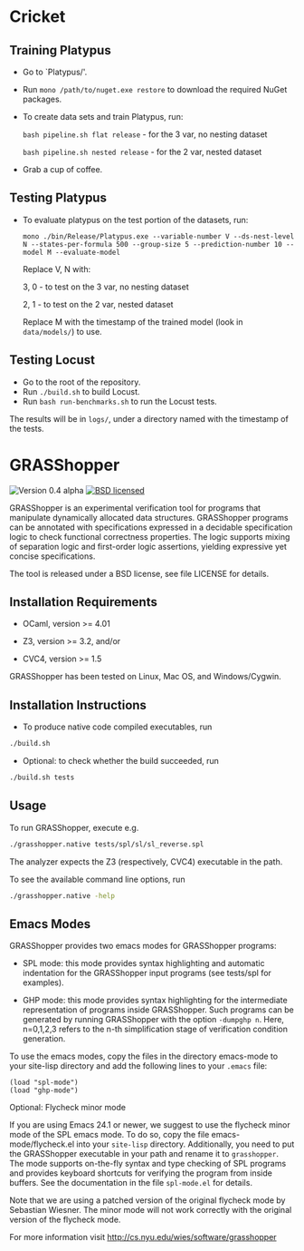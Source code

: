 Cricket
=======

Training Platypus
-----------------

- Go to `Platypus/'.
- Run `mono /path/to/nuget.exe restore` to download the required NuGet packages.
- To create data sets and train Platypus, run:

  `bash pipeline.sh flat release`     -  for the 3 var, no nesting dataset

  `bash pipeline.sh nested release`   -  for the 2 var, nested dataset
- Grab a cup of coffee.

Testing Platypus
----------------

- To evaluate platypus on the test portion of the datasets, run:

  `mono ./bin/Release/Platypus.exe --variable-number V --ds-nest-level N --states-per-formula 500 --group-size 5 --prediction-number 10 --model M --evaluate-model`

  Replace V, N with:

    3, 0  -  to test on the 3 var, no nesting dataset

    2, 1  -  to test on the 2 var, nested dataset

  Replace M with the timestamp of the trained model (look in `data/models/`) to use.

Testing Locust
--------------------

- Go to the root of the repository.
- Run `./build.sh` to build Locust.
- Run `bash run-benchmarks.sh` to run the Locust tests.

The results will be in `logs/`, under a directory named with the timestamp of the tests.

GRASShopper
===========
![Version 0.4 alpha](https://img.shields.io/badge/version-0.4_alpha-green.svg)
[![BSD licensed](https://img.shields.io/badge/license-BSD-blue.svg)](https://raw.githubusercontent.com/wies/grasshopper/master/LICENSE)

GRASShopper is an experimental verification tool for programs that
manipulate dynamically allocated data structures. GRASShopper programs
can be annotated with specifications expressed in a decidable
specification logic to check functional correctness properties. The
logic supports mixing of separation logic and first-order logic
assertions, yielding expressive yet concise specifications.

The tool is released under a BSD license, see file LICENSE for
details.


Installation Requirements
-------------------------
- OCaml, version >= 4.01

- Z3, version >= 3.2, and/or

- CVC4, version >= 1.5

GRASShopper has been tested on Linux, Mac OS, and Windows/Cygwin.


Installation Instructions 
-------------------------
- To produce native code compiled executables, run 
```bash
./build.sh
```

- Optional: to check whether the build succeeded, run
```bash
./build.sh tests
```

Usage
-------------------------

To run GRASShopper, execute e.g.
```bash
./grasshopper.native tests/spl/sl/sl_reverse.spl
```
The analyzer expects the Z3 (respectively, CVC4) executable in the path.

To see the available command line options, run
```bash
./grasshopper.native -help
```

Emacs Modes
-------------------------
GRASShopper provides two emacs modes for GRASShopper programs:

- SPL mode: this mode provides syntax highlighting and automatic
  indentation for the GRASShopper input programs (see tests/spl for
  examples).

- GHP mode: this mode provides syntax highlighting for the intermediate 
  representation of programs inside GRASShopper. Such programs can be
  generated by running GRASShopper with the option `-dumpghp n`.
  Here, n=0,1,2,3 refers to the n-th simplification stage of
  verification condition generation.

To use the emacs modes, copy the files in the directory emacs-mode to
your site-lisp directory and add the following lines to your `.emacs` file:

```elisp
(load "spl-mode")   
(load "ghp-mode")
```

Optional: Flycheck minor mode

If you are using Emacs 24.1 or newer, we suggest to use the
flycheck minor mode of the SPL emacs mode. To do so, copy the file
emacs-mode/flycheck.el into your `site-lisp` directory. Additionally,
you need to put the GRASShopper executable in your path and rename it
to `grasshopper`. The mode supports on-the-fly syntax and type
checking of SPL programs and provides keyboard shortcuts for verifying
the program from inside buffers. See the documentation in the file
`spl-mode.el` for details.

Note that we are using a patched version of the original flycheck mode
by Sebastian Wiesner. The minor mode will not work correctly with the
original version of the flycheck mode.

For more information visit http://cs.nyu.edu/wies/software/grasshopper
